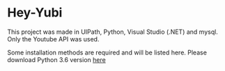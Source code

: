 # Hey-Yubi
<p>This project was made in UIPath, Python, Visual Studio (.NET) and mysql. Only the Youtube API was used.</p>
<p>Some installation methods are required and will be listed here. Please download Python 3.6 version <a href="https://www.python.org/downloads/release/python-360/">here</a></p>
